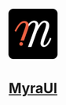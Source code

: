 <p align="center">
  <a href="https://github.com/gitaumoses4/myraui">
      <img width="20%" src="https://raw.githubusercontent.com/gitaumoses4/myraui/develop/packages/storybook/public/images/logo/ms-icon-310x310.png" alt="myraui" />
      <h1 align="center">MyraUI</h1>
  </a>
</p>
